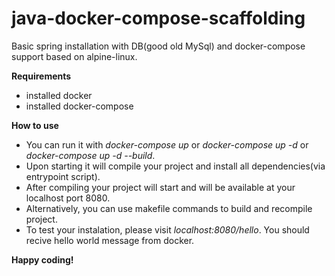 # java-docker-compose-scaffolding
Basic spring installation with DB(good old MySql) and docker-compose support based on alpine-linux.

**Requirements**
- installed docker
- installed docker-compose

**How to use**  
- You can run it with *docker-compose up* or *docker-compose up -d* or *docker-compose up -d --build*.  
- Upon starting it will compile your project and install all dependencies(via entrypoint script). 
- After compiling your project will start and will be available at your localhost port 8080.   
- Alternatively, you can use makefile commands to build and recompile project.  
- To test your instalation, please visit *localhost:8080/hello*. You should recive hello world message from docker.

**Happy coding!** 

